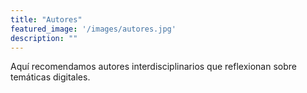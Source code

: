 ```yaml
---
title: "Autores"
featured_image: '/images/autores.jpg'
description: ""
---
```

Aquí recomendamos autores interdisciplinarios que reflexionan sobre temáticas digitales. 
